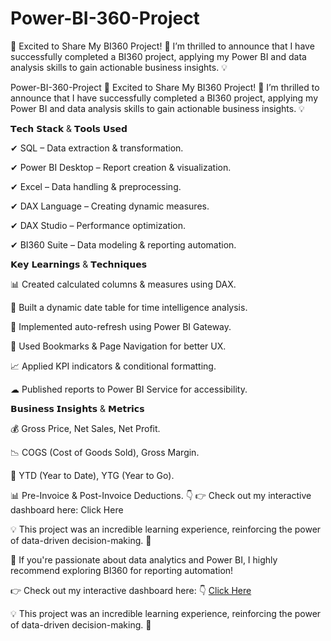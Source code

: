 # Power-BI-360-Project
🚀 Excited to Share My BI360 Project! 🎯  I’m thrilled to announce that I have successfully completed a BI360 project, applying my Power BI and data analysis skills to gain actionable business insights. 💡

Power-BI-360-Project 🚀 Excited to Share My BI360 Project! 🎯 I’m thrilled to announce that I have successfully completed a BI360 project, applying my Power BI and data analysis skills to gain actionable business insights. 💡

𝗧𝗲𝗰𝗵 𝗦𝘁𝗮𝗰𝗸 & 𝗧𝗼𝗼𝗹𝘀 𝗨𝘀𝗲𝗱

✔ SQL – Data extraction & transformation.

✔ Power BI Desktop – Report creation & visualization.

✔ Excel – Data handling & preprocessing.

✔ DAX Language – Creating dynamic measures.

✔ DAX Studio – Performance optimization.

✔ BI360 Suite – Data modeling & reporting automation.

𝗞𝗲𝘆 𝗟𝗲𝗮𝗿𝗻𝗶𝗻𝗴𝘀 & 𝗧𝗲𝗰𝗵𝗻𝗶𝗾𝘂𝗲𝘀

📊 Created calculated columns & measures using DAX.

📌 Built a dynamic date table for time intelligence analysis.

🔄 Implemented auto-refresh using Power BI Gateway.

📍 Used Bookmarks & Page Navigation for better UX.

📈 Applied KPI indicators & conditional formatting.

☁ Published reports to Power BI Service for accessibility.

𝗕𝘂𝘀𝗶𝗻𝗲𝘀𝘀 𝗜𝗻𝘀𝗶𝗴𝗵𝘁𝘀 & 𝗠𝗲𝘁𝗿𝗶𝗰𝘀

💰 Gross Price, Net Sales, Net Profit.

📉 COGS (Cost of Goods Sold), Gross Margin.

📅 YTD (Year to Date), YTG (Year to Go).

📊 Pre-Invoice & Post-Invoice Deductions. 👇 👉 Check out my interactive dashboard here: Click Here

💡 This project was an incredible learning experience, reinforcing the power of data-driven decision-making. 🚀

📢 If you're passionate about data analytics and Power BI, I highly recommend exploring BI360 for reporting automation!

👉 Check out my interactive dashboard here: 
👇
[Click Here](https://app.powerbi.com/view?r=eyJrIjoiMGViNzFmZTYtMzBmMS00ZDlkLWJhMWQtNTIzNWQzMWEyMWM1IiwidCI6ImM2ZTU0OWIzLTVmNDUtNDAzMi1hYWU5LWQ0MjQ0ZGM1YjJjNCJ9&pageName=ReportSection3137494e8c0b93c50bab)

💡 This project was an incredible learning experience, reinforcing the power of data-driven decision-making. 🚀

